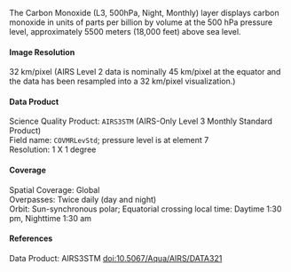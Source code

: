The Carbon Monoxide (L3, 500hPa, Night, Monthly) layer displays carbon monoxide in units of parts per billion by volume at the 500 hPa pressure level, approximately 5500 meters (18,000 feet) above sea level.

#### Image Resolution
32 km/pixel (AIRS Level 2 data is nominally 45 km/pixel at the equator and the data has been resampled into a 32 km/pixel visualization.)

#### Data Product
Science Quality Product: `AIRS3STM` (AIRS-Only Level 3 Monthly Standard Product)<br>
Field name: `COVMRLevStd`; pressure level is at element 7<br>
Resolution: 1 X 1 degree

#### Coverage
Spatial Coverage: Global<br>
Overpasses: Twice daily (day and night)<br>
Orbit: Sun-synchronous polar; Equatorial crossing local time: Daytime 1:30 pm, Nighttime 1:30 am

#### References
Data Product: AIRS3STM [doi:10.5067/Aqua/AIRS/DATA321](https://doi.org/10.5067/Aqua/AIRS/DATA321)
